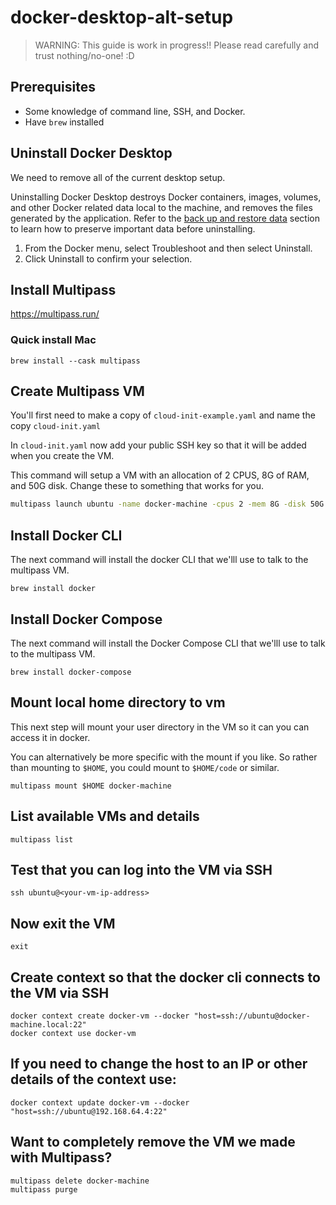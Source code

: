 # docker-desktop-alt-setup

> WARNING: This guide is work in progress!! Please read carefully and trust nothing/no-one! :D

## Prerequisites

- Some knowledge of command line, SSH, and Docker.
- Have `brew` installed

## Uninstall Docker Desktop

We need to remove all of the current desktop setup. 

Uninstalling Docker Desktop destroys Docker containers, images, volumes, and other Docker related data local to the machine, and removes the files generated by the application. Refer to the [back up and restore data](https://docs.docker.com/desktop/backup-and-restore/) section to learn how to preserve important data before uninstalling.


 1. From the Docker menu, select Troubleshoot and then select Uninstall.
 2. Click Uninstall to confirm your selection.


## Install Multipass

https://multipass.run/

### Quick install Mac

```
brew install --cask multipass
```

## Create Multipass VM

You'll first need to make a copy of `cloud-init-example.yaml` and name the copy `cloud-init.yaml`

In `cloud-init.yaml` now add your public SSH key so that it will be added when you create the VM.

This command will setup a VM with an allocation of 2 CPUS, 8G of RAM, and 50G disk. Change these to something that works for you.

```bash
multipass launch ubuntu -name docker-machine -cpus 2 -mem 8G -disk 50G --cloud-init cloud-init.yaml
```

## Install Docker CLI

The next command will install the docker CLI that we'lll use to talk to the multipass VM.

```
brew install docker
```

## Install Docker Compose

The next command will install the Docker Compose CLI that we'lll use to talk to the multipass VM.

```
brew install docker-compose
```


## Mount local home directory to vm

This next step will mount your user directory in the VM so it can you can access it in docker. 

You can alternatively be more specific with the mount if you like. So rather than mounting to `$HOME`, you could mount to `$HOME/code` or similar.

```
multipass mount $HOME docker-machine
```

## List available VMs and details

```
multipass list
```

## Test that you can log into the VM via SSH

```
ssh ubuntu@<your-vm-ip-address>
```
## Now exit the VM

```
exit
```

## Create context so that the docker cli connects to the VM via SSH

```
docker context create docker-vm --docker "host=ssh://ubuntu@docker-machine.local:22"
docker context use docker-vm 
```

## If you need to change the host to an IP or other details of the context use:
```
docker context update docker-vm --docker "host=ssh://ubuntu@192.168.64.4:22"
```


## Want to completely remove the VM we made with Multipass?
```
multipass delete docker-machine
multipass purge
```
